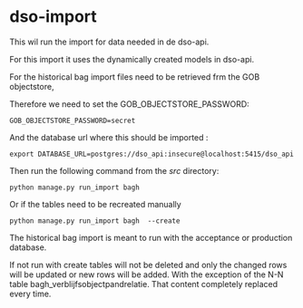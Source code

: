 # dso-import

This wil run the import for data needed in de dso-api.

For this import it uses the dynamically created models in dso-api.


For the historical bag import files need to be retrieved frm the GOB objectstore,

Therefore we need to set the GOB_OBJECTSTORE_PASSWORD:

    GOB_OBJECTSTORE_PASSWORD=secret

And the database url where this should be imported :

    export DATABASE_URL=postgres://dso_api:insecure@localhost:5415/dso_api

Then run the following command from the _src_ directory:

    python manage.py run_import bagh 
    
Or if the tables need to be recreated manually

    python manage.py run_import bagh  --create

The historical bag import is meant to run with the acceptance or production database.

If not run with create tables will not be deleted and only the changed rows will be updated or new rows will be added.
With the exception of the  N-N table bagh_verblijfsobjectpandrelatie. That content completely replaced every time. 
